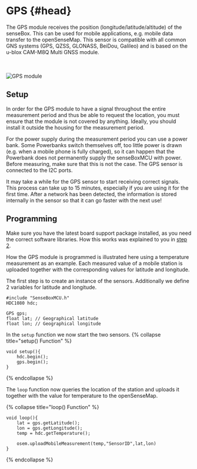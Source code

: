# GPS {#head}
<div class="description">The GPS module receives the position (longitude/latitude/altitude) of the senseBox. This can be used for mobile applications, e.g. mobile data transfer to the openSenseMap. This sensor is compatible with all common GNS systems (GPS, QZSS, GLONASS, BeiDou, Galileo) and is based on the u-blox CAM-M8Q Multi GNSS module.</div>

<div class="line">
    <br>
    <br>
</div>

![GPS module](../../../../pictures/gps%20top.png)


## Setup 
In order for the GPS module to have a signal throughout the entire measurement period and thus be able to request the location, you must ensure that the module is not covered by anything. Ideally, you should install it outside the housing for the measurement period. 

For the power supply during the measurement period you can use a power bank. Some Powerbanks switch themselves off, too little power is drawn (e.g. when a mobile phone is fully charged), so it can happen that the Powerbank does not permanently supply the senseBoxMCU with power. Before measuring, make sure that this is not the case. The GPS sensor is connected to the I2C ports. 

<div class="box_warning">
    <i class="fa fa-info fa-fw" aria-hidden="true" style="color: #42acf3;"></i>
    It may take a while for the GPS sensor to start receiving correct signals. This process can take up to 15 minutes, especially if you are using it for the first time. After a network has been detected, the information is stored internally in the sensor so that it can go faster with the next use!
</div>


## Programming

<div class="box_warning">
    <i class="fa fa-info fa-fw" aria-hidden="true" style="color: #42acf3;"></i>
    Make sure you have the latest board support package installed, as you need the correct software libraries. How this works was explained to you in <a href ="../../erste-schritte/board-support-packages-installieren.md">step 2</a>.
</div>

How the GPS module is programmed is illustrated here using a temperature measurement as an example. Each measured value of a mobile station is uploaded together with the corresponding values for latitude and longitude.

The first step is to create an instance of the sensors. Additionally we define 2 variables for latitude and longitude.
```arduino
#include "SenseBoxMCU.h"
HDC1080 hdc;

GPS gps;
float lat; // Geographical latitude
float lon; // Geographical longitude
```
In the `setup` function we now start the two sensors. 
{% collapse title="setup() Function" %}

```arduino
void setup(){
    hdc.begin();
    gps.begin();
}
```
{% endcollapse %}

The `loop` function now queries the location of the station and uploads it together with the value for temperature to the openSenseMap. 

{% collapse title="loop() Function" %} 
```arduino
void loop(){
    lat = gps.getLatitude();
    lon = gps.getLongitude();
    temp = hdc.getTemperature();

    osem.uploadMobileMeasurement(temp,"SensorID",lat,lon)
}
```
{% endcollapse %}


